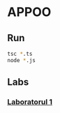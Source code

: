 # APPOO

## Run 
```bash 
tsc *.ts 
node *.js
```
## Labs
### [Laboratorul 1](https://github.com/sarpediana/APPOO/tree/master/Lab1)